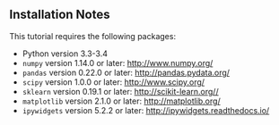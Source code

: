## Installation Notes
This tutorial requires the following packages:

- Python version 3.3-3.4
- `numpy` version 1.14.0 or later: http://www.numpy.org/
- `pandas` version 0.22.0 or later: http://pandas.pydata.org/
- `scipy` version 1.0.0 or later: http://www.scipy.org/
- `sklearn` version 0.19.1 or later: http://scikit-learn.org//
- `matplotlib` version 2.1.0 or later: http://matplotlib.org/
- `ipywidgets` version 5.2.2 or later: http://ipywidgets.readthedocs.io/